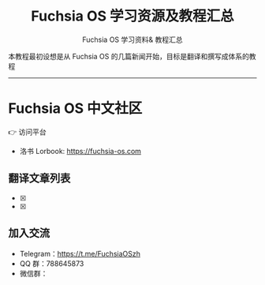 
<h1 align="center"> Fuchsia OS 学习资源及教程汇总</h1>
<p align="center">Fuchsia OS 学习资料&amp; 教程汇总 </p>

本教程最初设想是从 Fuchsia OS 的几篇新闻开始，目标是翻译和撰写成体系的教程

----

Fuchsia OS 中文社区
===================

:point_right: 访问平台

- 洛书 Lorbook: https://fuchsia-os.com

## 翻译文章列表

* [x] 
* [x] 


## 加入交流

- Telegram：https://t.me/FuchsiaOSzh
- QQ 群：788645873
- 微信群：


